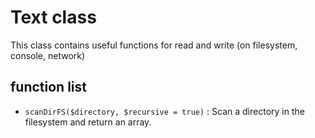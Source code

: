 # Text class

This class contains useful functions for read and write (on filesystem, console, network)

## function list

*  `scanDirFS($directory, $recursive = true)`  : Scan a directory in the filesystem and return an array.